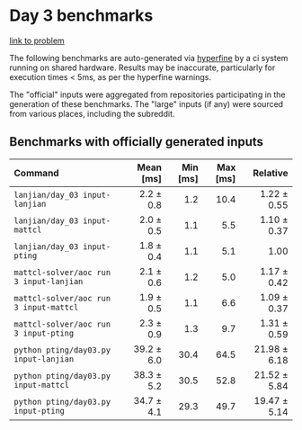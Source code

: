 # Day 3 benchmarks

[link to problem](http://adventofcode.com/2022/day/3)

The following benchmarks are auto-generated via [hyperfine](https://github.com/sharkdp/hyperfine) by a ci system running on shared hardware. Results may be inaccurate, particularly for execution times < 5ms, as per the hyperfine warnings.

The "official" inputs were aggregated from repositories participating in the generation of these benchmarks. The "large" inputs (if any) were sourced from various places, including the subreddit.

## Benchmarks with officially generated inputs
| Command | Mean [ms] | Min [ms] | Max [ms] | Relative |
|:---|---:|---:|---:|---:|
| `lanjian/day_03 input-lanjian` | 2.2 ± 0.8 | 1.2 | 10.4 | 1.22 ± 0.55 |
| `lanjian/day_03 input-mattcl` | 2.0 ± 0.5 | 1.1 | 5.5 | 1.10 ± 0.37 |
| `lanjian/day_03 input-pting` | 1.8 ± 0.4 | 1.1 | 5.1 | 1.00 |
| `mattcl-solver/aoc run 3 input-lanjian` | 2.1 ± 0.6 | 1.2 | 5.0 | 1.17 ± 0.42 |
| `mattcl-solver/aoc run 3 input-mattcl` | 1.9 ± 0.5 | 1.1 | 6.6 | 1.09 ± 0.37 |
| `mattcl-solver/aoc run 3 input-pting` | 2.3 ± 0.9 | 1.3 | 9.7 | 1.31 ± 0.59 |
| `python pting/day03.py input-lanjian` | 39.2 ± 6.0 | 30.4 | 64.5 | 21.98 ± 6.18 |
| `python pting/day03.py input-mattcl` | 38.3 ± 5.2 | 30.5 | 52.8 | 21.52 ± 5.84 |
| `python pting/day03.py input-pting` | 34.7 ± 4.1 | 29.3 | 49.7 | 19.47 ± 5.14 |
